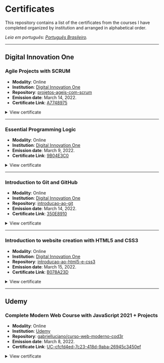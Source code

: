 # Certificates

This repository contains a list of the certificates from the courses I have completed organized by institution and arranged in alphabetical order.

*Leia em português: [Português Brasileiro](README.md).*

<hr>

## Digital Innovation One

### Agile Projects with SCRUM

- **Modality**: Online
- **Institution**: [Digital Innovation One](https://www.dio.me/)
- **Repository**: [projetos-ageis-com-scrum](https://github.com/gabrielluciano/cursos-dio/tree/main/cursos/projetos-ageis-com-scrum)
- **Emission date**: March 14, 2022.
- **Certificate Link**: [A7748975](https://www.dio.me/certificate/A7748975)

<details>
<summary>View certificate</summary>

<img width="100%" src="./src/img/A7748975.jpg" alt="Agile Projects with SCRUM Course Certificate">
</details>

<hr>

### Essential Programming Logic

- **Modality**: Online
- **Institution**: [Digital Innovation One](https://www.dio.me/)
- **Emission date**: March 9, 2022.
- **Certificate Link**: [9B04E3C0](https://www.dio.me/certificate/9B04E3C0)

<details>
<summary>View certificate</summary>

<img width="100%" src="./src/img/9B04E3C0.jpg" alt="Essential Programming Logic Course Certificate">
</details>

<hr>

### Introduction to Git and GitHub

- **Modality**: Online
- **Institution**: [Digital Innovation One](https://www.dio.me/)
- **Repository**: [introducao-ao-git](https://github.com/gabrielluciano/cursos-dio/tree/main/cursos/introducao-ao-git)
- **Emission date**: March 14, 2022.
- **Certificate Link**: [350E8910](https://www.dio.me/certificate/350E8910)

<details>
<summary>View certificate</summary>

<img width="100%" src="./src/img/350E8910.jpg" alt="Introduction to Git and GitHub Course Certificate">
</details>

<hr>

### Introduction to website creation with HTML5 and CSS3

- **Modality**: Online
- **Institution**: [Digital Innovation One](https://www.dio.me/)
- **Repository**: [introducao-ao-html5-e-css3](https://github.com/gabrielluciano/cursos-dio/tree/main/cursos/introducao-ao-html5-e-css3)
- **Emission date**: March 15, 2022.
- **Certificate Link**: [B078A23D](https://www.dio.me/certificate/B078A23D)

<details>
<summary>View certificate</summary>

<img width="100%" src="./src/img/B078A23D.jpg" alt="Introduction to website creation with HTML5 and CSS3 Course Certificate">
</details>

<hr>

## Udemy

### Complete Modern Web Course with JavaScript 2021 + Projects

- **Modality**: Online
- **Institution**: [Udemy](https://www.udemy.com/course/curso-web)
- **Repository**: [gabrielluciano/curso-web-moderno-cod3r](https://github.com/gabrielluciano/curso-web-moderno-cod3r)
- **Emission date**: March 8, 2022.
- **Certificate Link**: [UC-cfcfd4ed-7c23-418d-9aba-26945c3450ef](https://www.udemy.com/certificate/UC-cfcfd4ed-7c23-418d-9aba-26945c3450ef/)

<details>
<summary>View certificate</summary>

<img width="100%" src="./src/img/UC-cfcfd4ed-7c23-418d-9aba-26945c3450ef.jpg" alt="Modern Web Course Certificate">
</details>